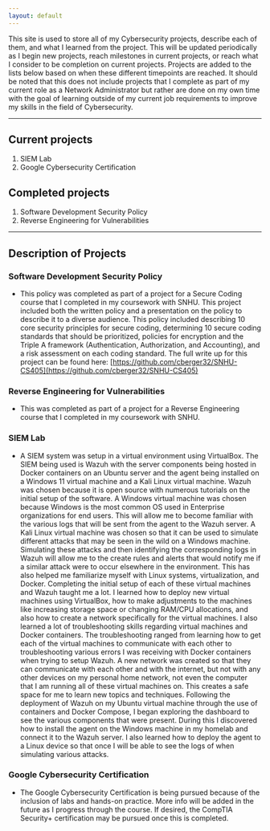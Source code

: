 ```yaml
---
layout: default
---
```


This site is used to store all of my Cybersecurity projects, describe each of them, and what I learned from the project. This will be updated periodically as I begin new projects, reach milestones in current projects, or reach what I consider to be completion on current projects. Projects are added to the lists below based on when these different timepoints are reached. It should be noted that this does not include projects that I complete as part of my current role as a Network Administrator but rather are done on my own time with the goal of learning outside of my current job requirements to improve my skills in the field of Cybersecurity. 

* * *

## Current projects
1. SIEM Lab
2. Google Cybersecurity Certification

## Completed projects
1. Software Development Security Policy
2. Reverse Engineering for Vulnerabilities

* * *

## Description of Projects

### Software Development Security Policy
* This policy was completed as part of a project for a Secure Coding course that I completed in my coursework with SNHU. This project included both the written policy and a presentation on the policy to describe it to a diverse audience. This policy included describing 10 core security principles for secure coding, determining 10 secure coding standards that should be prioritized, policies for encryption and the Triple A framework (Authentication, Authorization, and Accounting), and a risk assessment on each coding standard. The full write up for this project can be found here: [https://github.com/cberger32/SNHU-CS405](https://github.com/cberger32/SNHU-CS405)

### Reverse Engineering for Vulnerabilities
* This was completed as part of a project for a Reverse Engineering course that I completed in my coursework with SNHU. 

### SIEM Lab
* A SIEM system was setup in a virtual environment using VirtualBox. The SIEM being used is Wazuh with the server components being hosted in Docker containers on an Ubuntu server and the agent being installed on a Windows 11 virtual machine and a Kali Linux virtual machine. Wazuh was chosen because it is open source with numerous tutorials on the initial setup of the software. A Windows virtual machine was chosen because Windows is the most common OS used in Enterprise organizations for end users. This will allow me to become familiar with the various logs that will be sent from the agent to the Wazuh server. A Kali Linux virtual machine was chosen so that it can be used to simulate different attacks that may be seen in the wild on a Windows machine. Simulating these attacks and then identifying the corresponding logs in Wazuh will allow me to the create rules and alerts that would notify me if a similar attack were to occur elsewhere in the environment. This has also helped me familiarize myself with Linux systems, virtualization, and Docker. 
Completing the initial setup of each of these virtual machines and Wazuh taught me a lot. I learned how to deploy new virtual machines using VirtualBox, how to make adjustments to the machines like increasing storage space or changing RAM/CPU allocations, and also how to create a network specifically for the virtual machines. I also learned a lot of troubleshooting skills regarding virtual machines and Docker containers. The troubleshooting ranged from learning how to get each of the virtual machines to communicate with each other to troubleshooting various errors I was receiving with Docker containers when trying to setup Wazuh. A new network was created so that they can communicate with each other and with the internet, but not with any other devices on my personal home network, not even the computer that I am running all of these virtual machines on. This creates a safe space for me to learn new topics and techniques. Following the deployment of Wazuh on my Ubuntu virtual machine through the use of containers and Docker Compose, I began exploring the dashboard to see the various components that were present. During this I discovered how to install the agent on the Windows machine in my homelab and connect it to the Wazuh server. I also learned how to deploy the agent to a Linux device so that once I will be able to see the logs of when simulating various attacks. 

### Google Cybersecurity Certification
* The Google Cybersecurity Certification is being pursued because of the inclusion of labs and hands-on practice. More info will be added in the future as I progress through the course. If desired, the CompTIA Security+ certification may be pursued once this is completed. 
